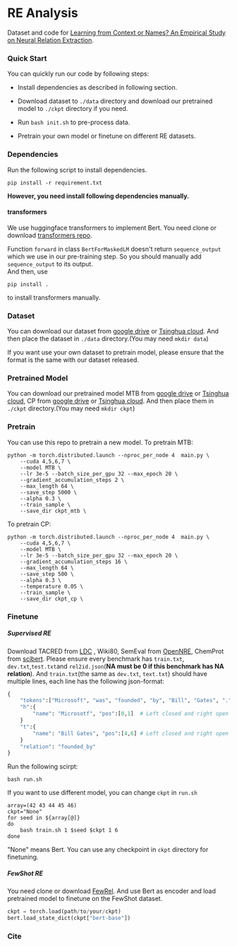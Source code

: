 # RE Analysis

Dataset and code for [Learning from Context or Names? An Empirical Study on Neural Relation Extraction](https://arxiv.org/abs/2010.01923). 

### Quick Start

You can quickly run our code by following steps:

- Install dependencies as described in following section. 
- Download dataset to `./data` directory and download our pretrained model to `./ckpt` directory if you need. 

- Run `bash init.sh` to pre-process data. 
- Pretrain your own model or finetune on different RE datasets.  

### Dependencies

Run the following script to install dependencies.

```shell
pip install -r requirement.txt
```

**However, you need install following dependencies manually.**

#### transformers

We use huggingface transformers to implement Bert. You  need clone or download [transformers repo](https://github.com/huggingface/transformers). 

Function `forward` in class `BertForMaskedLM` doesn't return `sequence_output` which we use in our pre-training step. So you should manually add `sequence_output` to its output.  
And then, use 
```
pip install .
```
to install transformers manually.

 ### Dataset 

You can download our dataset from [google drive]() or [Tsinghua cloud](https://cloud.tsinghua.edu.cn/f/f55fd09903c94baa9436/?dl=1). And then place the dataset in `./data` directory.(You may need `mkdir data`)

If you want use your own dataset to pretrain model, please ensure that the format is the same with our dataset released.

 ### Pretrained Model

You can download our pretrained model MTB from [google drive]() or [Tsinghua cloud](https://cloud.tsinghua.edu.cn/f/5ce773cc67294ce488e5/?dl=1), CP from [google drive]() or [Tsinghua cloud](https://cloud.tsinghua.edu.cn/f/4097d1055962483cb6d9/?dl=1). And then place them in `./ckpt` directory.(You may need `mkdir ckpt`)

### Pretrain

You can use this repo to pretrain a new model. To pretrain MTB:

```shell
python -m torch.distributed.launch --nproc_per_node 4  main.py \
	--cuda 4,5,6,7 \
	--model MTB \
	--lr 3e-5 --batch_size_per_gpu 32 --max_epoch 20 \
	--gradient_accumulation_steps 2 \
	--max_length 64 \
	--save_step 5000 \
	--alpha 0.3 \
	--train_sample \
	--save_dir ckpt_mtb \
```

To pretrain CP:

```shell
python -m torch.distributed.launch --nproc_per_node 4  main.py \
	--cuda 4,5,6,7 \
	--model MTB \
	--lr 3e-5 --batch_size_per_gpu 32 --max_epoch 20 \
	--gradient_accumulation_steps 16 \
	--max_length 64 \
	--save_step 500 \
	--alpha 0.3 \
	--temperature 0.05 \
	--train_sample \
	--save_dir ckpt_cp \
```



### Finetune

##### Supervised RE

Download TACRED from [LDC](https://catalog.ldc.upenn.edu/LDC2018T24) , Wiki80,  SemEval from [OpenNRE](https://github.com/thunlp/OpenNRE), ChemProt from [scibert](https://github.com/allenai/scibert). Please ensure every benchmark has `train.txt`, `dev.txt`,`test.txt`and `rel2id.json`(**NA must be 0 if this benchmark has NA relation**). And `train.txt`(the same as `dev.txt`, `text.txt`) should have multiple lines, each line has the following json-format:

```python
{
    "tokens":["Microsoft", "was", "founded", "by", "Bill", "Gates", "."], 
    "h":{
        "name": "Microsotf", "pos":[0,1]  # Left closed and right open interval
    }
    "t":{
        "name": "Bill Gates", "pos":[4,6] # Left closed and right open interval
    }
    "relation": "founded_by"
}
```

Run the following scirpt:

```shell
bash run.sh
```

If you want to use different model, you can change `ckpt` in `run.sh`

```shell
array=(42 43 44 45 46)
ckpt="None"
for seed in ${array[@]}
do
	bash train.sh 1 $seed $ckpt 1 6
done
```

"None" means Bert. You can use any checkpoint in `ckpt` directory for finetuning.

##### FewShot RE

You need clone or download [FewRel](https://github.com/thunlp/FewRel). And use Bert as encoder and load pretrained model to finetune on the FewShot dataset. 

```python
ckpt = torch.load(path/to/your/ckpt)
bert.load_state_dict(ckpt["bert-base"])
```

### Cite
